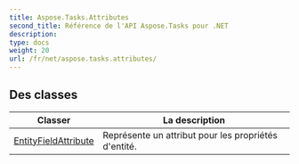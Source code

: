 ```yaml
---
title: Aspose.Tasks.Attributes
second_title: Référence de l'API Aspose.Tasks pour .NET
description: 
type: docs
weight: 20
url: /fr/net/aspose.tasks.attributes/
---
```



## Des classes

| Classer | La description |
| --- | --- |
| [EntityFieldAttribute](./entityfieldattribute/) | Représente un attribut pour les propriétés d'entité. |


